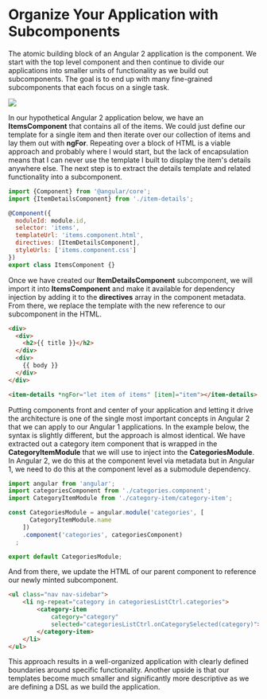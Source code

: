# Organize Your Application with Subcomponents

The atomic building block of an Angular 2 application is the component. We start with the top level component and then continue to divide our applications into smaller units of functionality as we build out subcomponents. The goal is to end up with many fine-grained subcomponents that each focus on a single task.

![](http://onehungrymind-45fd.kxcdn.com/books/angular2-subcomponents.png)

In our hypothetical Angular 2 application below, we have an **ItemsComponent** that contains all of the items. We could just define our template for a single item and then iterate over our collection of items and lay them out with **ngFor**. Repeating over a block of HTML is a viable approach and probably where I would start, but the lack of encapsulation means that I can never use the template I built to display the item's details anywhere else. The next step is to extract the details template and related functionality into a subcomponent.

```javascript
import {Component} from '@angular/core';
import {ItemDetailsComponent} from './item-details';

@Component({
  moduleId: module.id,
  selector: 'items',
  templateUrl: 'items.component.html',
  directives: [ItemDetailsComponent],
  styleUrls: ['items.component.css']
})
export class ItemsComponent {}
```

Once we have created our **ItemDetailsComponent** subcomponent, we will import it into **ItemsComponent** and make it available for dependency injection by adding it to the **directives** array in the component metadata. From there, we replace the template with the new reference to our subcomponent in the HTML.

```html
<div>
  <div>
    <h2>{{ title }}</h2>
  </div>
  <div>
    {{ body }}
  </div>
</div>

<item-details *ngFor="let item of items" [item]="item"></item-details>
```

Putting components front and center of your application and letting it drive the architecture is one of the single most important concepts in Angular 2 that we can apply to our Angular 1 applications. In the example below, the syntax is slightly different, but the approach is almost identical. We have extracted out a category item component that is wrapped in the **CategoryItemModule** that we will use to inject into the **CategoriesModule**. In Angular 2, we do this at the component level via metadata but in Angular 1, we need to do this at the component level as a submodule dependency. 

```javascript
import angular from 'angular';
import categoriesComponent from './categories.component';
import CategoryItemModule from './category-item/category-item';

const CategoriesModule = angular.module('categories', [
      CategoryItemModule.name
    ])
    .component('categories', categoriesComponent)
  ;

export default CategoriesModule;
```

And from there, we update the HTML of our parent component to reference our newly minted subcomponent.

```html
<ul class="nav nav-sidebar">
    <li ng-repeat="category in categoriesListCtrl.categories">
        <category-item
            category="category"
            selected="categoriesListCtrl.onCategorySelected(category)">
        </category-item>
    </li>
</ul>
```

This approach results in a well-organized application with clearly defined boundaries around specific functionality. Another upside is that our templates become much smaller and significantly more descriptive as we are defining a DSL as we build the application.